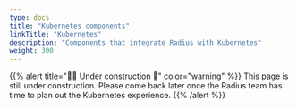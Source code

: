 ```yaml
---
type: docs
title: "Kubernetes components"
linkTitle: "Kubernetes"
description: "Components that integrate Radius with Kubernetes"
weight: 300
---
```


{{% alert title="👷‍♂️ Under construction 🚧" color="warning" %}}
This page is still under construction. Please come back later once the Radius team has time to plan out the Kubernetes experience.
{{% /alert %}}
